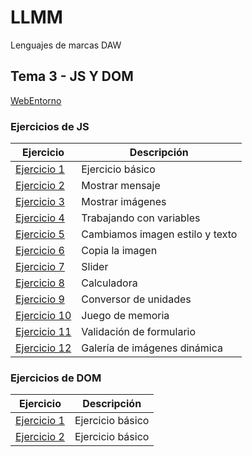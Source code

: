 # LLMM

Lenguajes de marcas DAW

## Tema 3 - JS Y DOM
 [WebEntorno](/Tema3/WebEntorno/index.html)

### Ejercicios de JS
Ejercicio  | Descripción
-----------|--------------
 [Ejercicio 1](/Tema3/Ejercicio1/Ejercicio1.html)         | Ejercicio básico
 [Ejercicio 2](/Tema3/Ejercicio2/Ejercicio2.html)         | Mostrar mensaje
 [Ejercicio 3](/Tema3/Ejercicio3.html)         | Mostrar imágenes
 [Ejercicio 4](/Tema3/Ejercicio4.html)         | Trabajando con variables
 [Ejercicio 5](/Tema3/Ejercicio5.html)         | Cambiamos imagen estilo y texto
 [Ejercicio 6](/Tema3/Ejercicio6.html)         | Copia la imagen
 [Ejercicio 7](/Tema3/Ejercicio7/Ejercicio7.html)         | Slider
 [Ejercicio 8](/Tema3/Ejercicio8.html)         | Calculadora
 [Ejercicio 9](/Tema3/Ejercicio9.html)         | Conversor de unidades
 [Ejercicio 10](/Tema3/Ejercicio10.html)         | Juego de memoria
 [Ejercicio 11](/Tema3/Ejercicio11.html)         | Validación de formulario
 [Ejercicio 12](/Tema3/Ejercicio12.html)         | Galería de imágenes dinámica

### Ejercicios de DOM
Ejercicio  | Descripción
-----------|--------------
 [Ejercicio 1](/Tema3/Ejercicio13.html)         | Ejercicio básico
 [Ejercicio 2](/Tema3/Ejercicio14.html)         | Ejercicio básico